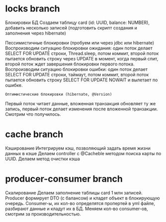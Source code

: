 # locks branch
Блокировки БД
Создаем таблицу card (id: UUID, balance: NUMBER), добавить несколько записей (подготовить скрипт создания и заполнения через hibernate)

Пессимистичные блокировки (пробуем или через jdbc или hibernate)
Воспроизводим ситуацию блокировки ожидания: один поток делает SELECT FOR UPDATE строки, Thread.sleep, потом коммит, второй поток пытается обновить строку через UPDATE в момент, когда первый спит, второй поток ждет завершения блокировки первого потока.
Воспроизводим ситуацию блокировки ошибки: один поток делает SELECT FOR UPDATE строки, таймаут, потом коммит, второй поток пытается обновить строку SELECT FOR UPDATE NOWAIT  и вылетает по ошибке.

	Оптимистические блокировки (hibernate, @Version)
Первый поток читает данные, вложенная транзакция обновляет ту же запись, первый поток делает изменения после вложенной транзакции. Смотрим что получилось.

# cache branch
Кэширование
Интегрируем кэш, позволяющий задать время жизни данных в кэше
Делаем controller c @Cacheble методом поиска карты по UUID. 
Делаем метод очистки кэша

# producer-consumer branch
Скалирование 
Делаем заполнение таблицы card 1 млн записей. Producer формирует DTO (с балансом) и кладет объект в блокирующую очередь. Consumer-ы, их кол-во определятся пропертей в yml файле, разбирают данные и кладут их в БД. Меняем кол-во consumer-ов, смотрим за производительностью.
